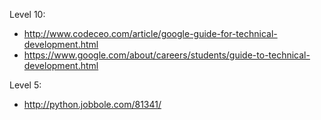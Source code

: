 Level 10:
- http://www.codeceo.com/article/google-guide-for-technical-development.html
- https://www.google.com/about/careers/students/guide-to-technical-development.html



Level 5:
- http://python.jobbole.com/81341/
